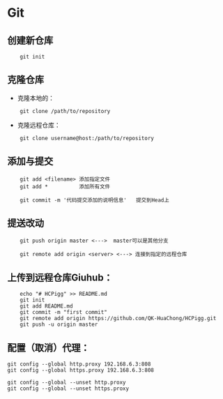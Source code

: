# Git

## 创建新仓库

```git
    git init
```

## 克隆仓库

* 克隆本地的：

```git
    git clone /path/to/repository
```

* 克隆远程仓库：

```git
    git clone username@host:/path/to/repository
```

## 添加与提交

```git
    git add <filename> 添加指定文件
    git add *          添加所有文件

    git commit -m '代码提交添加的说明信息'   提交到Head上
```

## 提送改动

```git
    git push origin master <--->  master可以是其他分支

    git remote add origin <server> <---> 连接到指定的远程仓库
```

## 上传到远程仓库Giuhub：

```git
    echo "# HCPigg" >> README.md
    git init
    git add README.md
    git commit -m "first commit"
    git remote add origin https://github.com/QK-HuaChong/HCPigg.git
    git push -u origin master
```

## 配置（取消）代理：

```git
git config --global http.proxy 192.168.6.3:808
git config --global https.proxy 192.168.6.3:808

git config --global --unset http.proxy
git config --global --unset https.proxy
```
